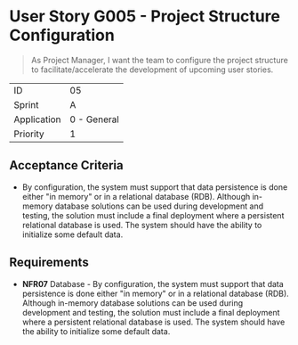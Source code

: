 # User Story G005 - Project Structure Configuration

> As Project Manager, I want the team to configure the project structure to facilitate/accelerate the development of upcoming user stories.

|             |             |
| ----------- | ----------- |
| ID          | 05          |
| Sprint      | A           |
| Application | 0 - General |
| Priority    | 1           |

## Acceptance Criteria

- By configuration, the system must support that data persistence is done either "in memory" or in a relational database (RDB). Although in-memory database solutions can be used during development and testing, the solution must include a final deployment where a persistent relational database is used. The system should have the ability to initialize some default data.

## Requirements

- **NFR07** Database - By configuration, the system must support that data persistence is done either "in memory" or in a relational database (RDB). Although in-memory database solutions can be used during development and testing, the solution must include a final deployment where a persistent relational database is used. The system should have the ability to initialize some default data.
